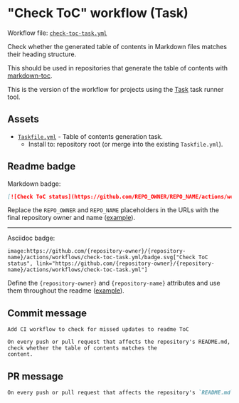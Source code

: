 # "Check ToC" workflow (Task)

Workflow file: [`check-toc-task.yml`](check-toc-task.yml)

Check whether the generated table of contents in Markdown files matches their heading structure.

This should be used in repositories that generate the table of contents with [markdown-toc](https://github.com/jonschlinkert/markdown-toc).

This is the version of the workflow for projects using the [Task](https://taskfile.dev/#/) task runner tool.

## Assets

- [`Taskfile.yml`](assets/check-toc-task/Taskfile.yml) - Table of contents generation task.
  - Install to: repository root (or merge into the existing `Taskfile.yml`).

## Readme badge

Markdown badge:

```markdown
[![Check ToC status](https://github.com/REPO_OWNER/REPO_NAME/actions/workflows/check-toc-task.yml/badge.svg)](https://github.com/REPO_OWNER/REPO_NAME/actions/workflows/check-toc-task.yml)
```

Replace the `REPO_OWNER` and `REPO_NAME` placeholders in the URLs with the final repository owner and name ([example](https://raw.githubusercontent.com/arduino-libraries/ArduinoIoTCloud/master/README.md)).

---

Asciidoc badge:

```adoc
image:https://github.com/{repository-owner}/{repository-name}/actions/workflows/check-toc-task.yml/badge.svg["Check ToC status", link="https://github.com/{repository-owner}/{repository-name}/actions/workflows/check-toc-task.yml"]
```

Define the `{repository-owner}` and `{repository-name}` attributes and use them throughout the readme ([example](https://raw.githubusercontent.com/arduino-libraries/WiFiNINA/master/README.adoc)).

## Commit message

```
Add CI workflow to check for missed updates to readme ToC

On every push or pull request that affects the repository's README.md, check whether the table of contents matches the
content.
```

## PR message

```markdown
On every push or pull request that affects the repository's `README.md`, use [markdown-toc](https://github.com/jonschlinkert/markdown-toc) to check whether the table of contents matches the content.
```

